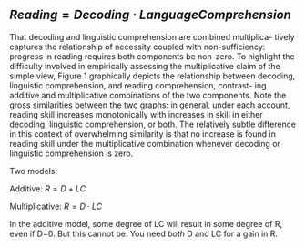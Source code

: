 ## $Reading = Decoding \cdot Language Comprehension$

That decoding and linguistic comprehension are combined multiplica- tively captures the relationship of necessity coupled with non-sufficiency: progress in reading requires both components be non-zero. To highlight the difficulty involved in empirically assessing the multiplicative claim of the simple view, Figure 1 graphically depicts the relationship between decoding, linguistic comprehension, and reading comprehension, contrast- ing additive and multiplicative combinations of the two components. Note the gross similarities between the two graphs: in general, under each account, reading skill increases monotonically with increases in skill in either decoding, linguistic comprehension, or both. The relatively subtle difference in this context of overwhelming similarity is that no increase is found in reading skill under the multiplicative combination whenever decoding or linguistic comprehension is zero.


Two models:

Additive:
$R = D + LC$

Multiplicative:
$R = D \cdot LC$

In the additive model, some degree of LC will result in some degree of R, even if D=0. But this cannot be. You need _both_ D and LC for a gain in R.






